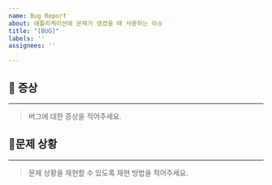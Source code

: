 ```yaml
---
name: Bug Report
about: 애플리케이션에 문제가 생겼을 때 사용하는 이슈
title: "[BUG]"
labels: ''
assignees: ''

---
```


## 🐞 증상
---
> 버그에 대한 증상을 적어주세요.

## 🤔문제 상황
---
> 문제 상황을 재현할 수 있도록 재현 방법을 적어주세요.
